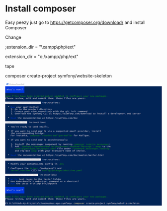 # Install composer

Easy peezy just go to https://getcomposer.org/download/ and install Composer


Change

;extension_dir = "\xampp\php\ext"

extension_dir = "c:/xampp/php/ext"

tape

composer create-project symfony/website-skeleton

![](LOD8Annr20.png)
